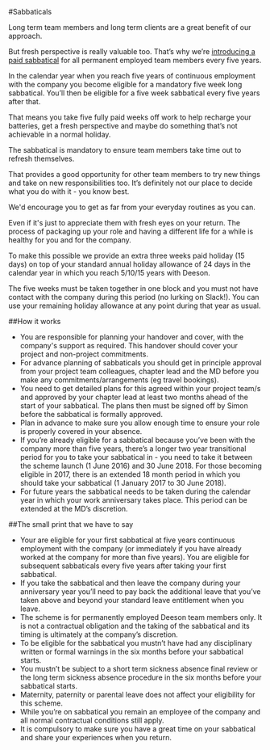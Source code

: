 #Sabbaticals

Long term team members and long term clients are a great benefit of our approach.

But fresh perspective is really valuable too. That’s why we’re [introducing a paid sabbatical](https://www.deeson.co.uk/blog/weve-introduced-sabbaticals-heres-why) for all permanent employed team members every five years.

In the calendar year when you reach five years of continuous employment with the company you become eligible for a mandatory five week long sabbatical. You’ll then be eligible for a five week sabbatical every five years after that.

That means you take five fully paid weeks off work to help recharge your batteries, get a fresh perspective and maybe do something that’s not achievable in a normal holiday.

The sabbatical is mandatory to ensure team members take time out to refresh themselves.

That provides a good opportunity for other team members to try new things and take on new responsibilities too. It’s definitely not our place to decide what you do with it - you know best.

We'd encourage you to get as far from your everyday routines as you can.

Even if it's just to appreciate them with fresh eyes on your return. The process of packaging up your role and having a different life for a while is healthy for you and for the company.

To make this possible we provide  an extra three weeks paid holiday (15 days) on top of your standard annual holiday allowance of 24 days in the calendar year in which you reach 5/10/15 years with Deeson.

The five weeks must be taken together in one block and you must not have contact with the company during this period (no lurking on Slack!). You can use your remaining holiday allowance at any point during that year as usual.

##How it works

- You are responsible for planning your handover and cover, with the company's support as required. This handover should cover your project and non-project commitments.
- For advance planning of sabbaticals you should get in principle approval from your project team colleagues, chapter lead and the MD before you make any commitments/arrangements (eg travel bookings).
- You need to get detailed plans for this agreed within your project team/s and approved by your chapter lead at least two months ahead of the start of your sabbatical. The plans then must be signed off by Simon before the sabbatical is formally approved.
- Plan in advance to make sure you allow enough time to ensure your role is properly covered in your absence.
- If you’re already eligible for a sabbatical because you’ve been with the company more than five years, there’s a longer two year transitional period for you to take your sabbatical in - you need to take it between the scheme launch (1 June 2016) and 30 June 2018. For those becoming eligible in 2017, there is an extended 18 month period in which you should take your sabbatical (1 January 2017 to 30 June 2018).
- For future years the sabbatical needs to be taken during the calendar year in which your work anniversary takes place. This period can be extended at the MD’s discretion.

##The small print that we have to say

- Your are eligible for your first sabbatical at five years continuous employment with the company (or immediately if you have already worked at the company for more than five years). You are eligible for subsequent sabbaticals every five years after taking your first sabbatical.
- If you take the sabbatical and then leave the company during your anniversary year you’ll need to pay back the additional leave that you’ve taken above and beyond your standard leave entitlement when you leave.
- The scheme is for permanently employed Deeson team members only. It is not a contractual obligation and the taking of the sabbatical and its timing is ultimately at the company’s discretion.
- To be eligible for the sabbatical you mustn’t have had any disciplinary written or formal warnings in the six months before your sabbatical starts.
- You mustn’t be subject to a short term sickness absence final review or the long term sickness absence procedure in the six months before your sabbatical starts.
- Maternity, paternity or parental leave does not affect your eligibility for this scheme.
- While you’re on sabbatical you remain an employee of the company and all normal contractual conditions still apply.
- It is compulsory to make sure you have a great time on your sabbatical and share your experiences when you return.

